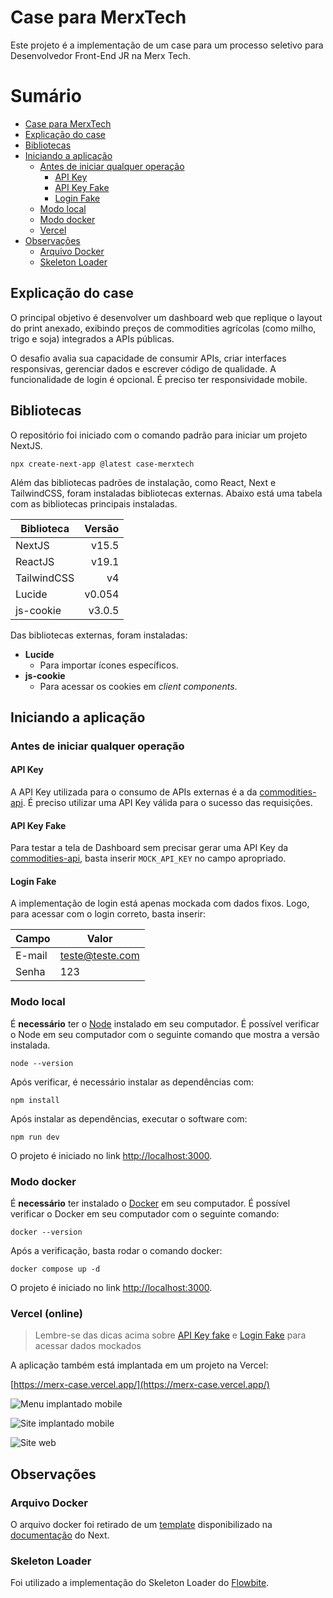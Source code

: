# Case para MerxTech

Este projeto é a implementação de um case para um processo seletivo para Desenvolvedor Front-End JR na Merx Tech.

# Sumário

- [Case para MerxTech](#case-para-merxtech)
- [Explicação do case](#explicação-do-case)
- [Bibliotecas](#bibliotecas)
- [Iniciando a aplicação](#iniciando-a-aplicacao)
    - [Antes de iniciar qualquer operação](#antes-de-iniciar-qualquer-operacao)
        - [API Key](#api-key)
        - [API Key Fake](#api-key-fake)
        - [Login Fake](#login-fake)
    - [Modo local](#modo-local)
    - [Modo docker](#modo-docker)
    - [Vercel](#vercel)
- [Observações](#observacoes)
    - [Arquivo Docker](#arquivo-docker)
    - [Skeleton Loader](#skeleton-loader)

## Explicação do case

O principal objetivo é desenvolver um dashboard web que replique o layout do print anexado, exibindo preços de commodities agrícolas (como milho, trigo e soja) integrados a APIs públicas. 

O desafio avalia sua capacidade de consumir APIs,  criar interfaces responsivas, gerenciar dados e escrever código de qualidade. A funcionalidade de login é opcional. É preciso ter responsividade mobile.

## Bibliotecas

O repositório foi iniciado com o comando padrão para iniciar um projeto NextJS.

```commandline
npx create-next-app @latest case-merxtech
```

Além das bibliotecas padrões de instalação, como React, Next e TailwindCSS, foram instaladas bibliotecas externas. Abaixo está uma tabela com as bibliotecas principais instaladas.

| Biblioteca  | Versão |
| ----------- | -----: |
| NextJS      |  v15.5 |
| ReactJS     |  v19.1 |
| TailwindCSS |     v4 |
| Lucide      | v0.054 |
| js-cookie   | v3.0.5 |

Das bibliotecas externas, foram instaladas:

- **Lucide**
  - Para importar ícones específicos.
- **js-cookie**
  - Para acessar os cookies em _client components_.

## Iniciando a aplicação

### Antes de iniciar qualquer operação

#### API Key

A API Key utilizada para o consumo de APIs externas é a da [commodities-api](https://commodities-api.com/). É preciso utilizar uma API Key válida para o sucesso das requisições.

#### API Key Fake

Para testar a tela de Dashboard sem precisar gerar uma API Key da [commodities-api](https://commodities-api.com/), basta inserir `MOCK_API_KEY` no campo apropriado.

#### Login Fake

A implementação de login está apenas mockada com dados fixos. Logo, para acessar com o login correto, basta inserir:

| Campo  | Valor           |
| ------ | --------------- |
| E-mail | teste@teste.com |
| Senha  | 123             |

### Modo local

É **necessário** ter o [Node](https://nodejs.org/pt) instalado em seu computador. É possível verificar o Node em seu computador com o seguinte comando que mostra a versão instalada.

```commandline
node --version
```

Após verificar, é necessário instalar as dependências com:

```commandline
npm install
```

Após instalar as dependências, executar o software com:

```commandline
npm run dev
```

O projeto é iniciado no link [http://localhost:3000](http://localhost:3000).

### Modo docker

É **necessário** ter instalado o [Docker](https://www.docker.com/) em seu computador. É possível verificar o Docker em seu computador com o seguinte comando:

```commandline
docker --version
```

Após a verificação, basta rodar o comando docker:

```commandline
docker compose up -d
```

O projeto é iniciado no link [http://localhost:3000](http://localhost:3000).

### Vercel (online)

> Lembre-se das dicas acima sobre [API Key fake](#api-key-fake) e [Login Fake](#login-fake) para acessar dados mockados

A aplicação também está implantada em um projeto na Vercel:

[https://merx-case.vercel.app/](https://merx-case.vercel.app/)

![Menu implantado mobile](https://i.imgur.com/hD1FlPl.png)

![Site implantado mobile](https://i.imgur.com/J6pOhZ8.png)

![Site web](https://i.imgur.com/1O9y38R.png)

## Observações

### Arquivo Docker

O arquivo docker foi retirado de um [template](https://github.com/vercel/next.js/blob/canary/examples/with-docker/Dockerfile) disponibilizado na [documentação](https://nextjs.org/docs/app/getting-started/deploying#docker) do Next.

### Skeleton Loader

Foi utilizado a implementação do Skeleton Loader do [Flowbite](https://flowbite.com/docs/components/skeleton/).
